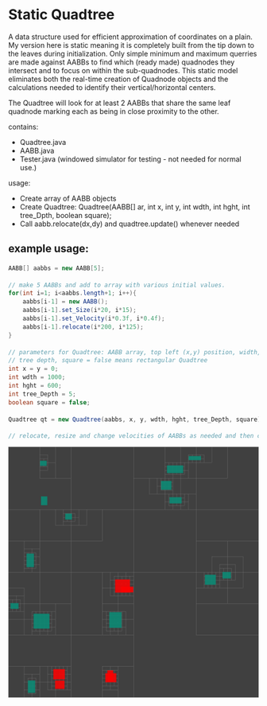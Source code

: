 # Static Quadtree

A data structure used for efficient approximation of coordinates on a plain. My version here is static meaning it is completely built from the tip down to the leaves during initialization. Only simple minimum and maximum querries are made against AABBs to find which (ready made) quadnodes they intersect and to focus on within the sub-quadnodes. This static model eliminates both the real-time creation of Quadnode objects and the calculations needed to identify their vertical/horizontal centers. 

The Quadtree will look for at least 2 AABBs that share the same leaf quadnode marking each as being in close proximity to the other.

contains: 
- Quadtree.java
- AABB.java
- Tester.java (windowed simulator for testing - not needed for normal use.)

usage:
- Create array of AABB objects
- Create Quadtree: Quadtree(AABB[] ar, int x, int y, int wdth, int hght, int tree_Dpth, boolean square);
- Call aabb.relocate(dx,dy) and quadtree.update() whenever needed

## example usage:
```java
AABB[] aabbs = new AABB[5];

// make 5 AABBs and add to array with various initial values.
for(int i=1; i<aabbs.length+1; i++){
    aabbs[i-1] = new AABB();
    aabbs[i-1].set_Size(i*20, i*15);
    aabbs[i-1].set_Velocity(i*0.3f, i*0.4f);
    aabbs[i-1].relocate(i*200, i*125);
}

// parameters for Quadtree: AABB array, top left (x,y) position, width, height,
// tree depth, square = false means rectangular Quadtree
int x = y = 0;
int wdth = 1000;
int hght = 600;
int tree_Depth = 5;
boolean square = false;

Quadtree qt = new Quadtree(aabbs, x, y, wdth, hght, tree_Depth, square);

// relocate, resize and change velocities of AABBs as needed and then call qt.update();
```
![Qt simulator](https://github.com/The-AJF/Images/blob/master/qt.png)

